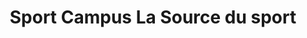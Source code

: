 ---
title: "Sport Campus La Source du sport"
url: /montreal/sport-campus-la-source-du-sport/
shop: sports
---